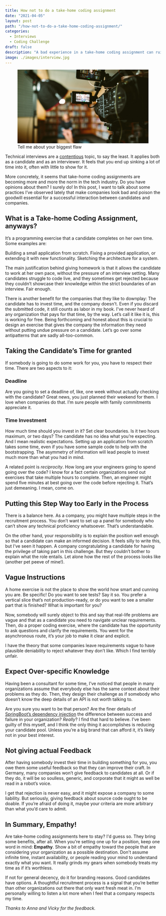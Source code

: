 ```yaml
---
title: How not to do a take-home coding assignment
date: "2021-04-05"
layout: post
path: "/how-not-to-do-a-take-home-coding-assignment/"
categories:
  - Interviews
  - Coding Challenge
draft: false
description: "A bad experience in a take-home coding assignment can ruin how a candidate perceives your company. Let's talk about some anti-patterns"
image: ./images/interview.jpg 
---
```


<figure class="figure figure--left">
  <img src="./images/interview.jpg" alt="Interview" />
  <figcaption class="figure__caption">
  Tell me about your biggest flaw
  </figcaption>
</figure>

Technical interviews are a [contentious](https://www.google.com/search?q=tech+interviews+suck) topic, to say the least. It applies both as a candidate and as an interviewer. It feels that you end up sinking a lot of time into it, often with little to show for it.

More concretely, it seems that take-home coding assignments are becoming more and more the norm in the tech industry. Do you have opinions about them? I surely do! In this post, I want to talk about some practices I’ve observed lately that make companies look bad and poison the goodwill essential for a successful interaction between candidates and companies.

## What is a Take-home Coding Assignment, anyways?

It’s a programming exercise that a candidate completes on her own time. Some examples are:

Building a small application from scratch.
Fixing a provided application, or extending it with new functionality.
Sketching the architecture for a system.

The main justification behind giving homework is that it allows the candidate to work at her own pace, without the pressure of an interview setting. Many candidates struggle to code live, and they sometimes get rejected because they couldn’t showcase their knowledge within the strict boundaries of an interview. Fair enough.

There is another benefit for the companies that they like to downplay: The candidate has to invest time, and the company doesn't. Even if you discard the submitted code, it still counts as labor in my book. I've never heard of any organization that pays for that time, by the way. Let’s call it like it is, this is working for free. Being forthcoming and honest about this is crucial to design an exercise that gives the company the information they need without putting undue pressure on a candidate. Let’s go over some antipatterns that are sadly all-too-common. 

## Taking the Candidate’s Time for granted

If somebody is going to do some work for you, you have to respect their time. There are two aspects to it:

### Deadline

Are you going to set a deadline of, like, one week without actually checking with the candidate? Great news, you just planned their weekend for them. I love when companies do that. I’m sure people with family commitments appreciate it.

### Time Investment

How much time should you invest in it? Set clear boundaries. Is it two hours maximum, or two days? The candidate has no idea what you’re expecting. And I mean realistic expectations. Setting up an application from scratch takes some time, even if you have some sample code to help with the bootstrapping. The asymmetry of information will lead people to invest much more than what you had in mind.

A related point is _reciprocity_. How long are your engineers going to spend going over the code? I know for a fact certain organizations send out exercises that take multiple hours to complete. Then, an engineer might spend five minutes at best going over the code before rejecting it. That’s just demeaning. I mean, come on.

## Putting this Step Way too Early in the Process

There is a balance here. As a company, you might have multiple steps in the recruitment process. You don’t want to set up a panel for somebody who can’t show any technical proficiency whatsoever. That’s understandable.

On the other hand, your responsibility is to explain the position well enough so that a candidate can make an informed decision. It feels silly to write this, but I’ve seen it happen. A company congratulating a candidate for having the privilege of taking part in this challenge. But they couldn’t bother to explain what the role entails. Let alone how the rest of the process looks like (another pet peeve of mine!).

## Vague Instructions

A home exercise is not the place to show the world how smart and cunning you are. Be specific! Do you want to see tests? Say it so. You prefer a vertical slice that’s not production-ready, or do you want to see a smaller part that is finished? What is important for you?

Now, somebody will surely object to this and say that real-life problems are vague and that as a candidate you need to navigate unclear requirements. Then, do a proper coding exercise, where the candidate has the opportunity to ask questions and clarify the requirements. You went for the asynchronous route, it’s your job to make it clear and explicit.

I have the theory that some companies leave requirements vague to have plausible deniability to reject whatever they don’t like. Which I find terribly unfair.

## Expect Over-specific Knowledge

Having been a consultant for some time, I’ve noticed that people in many organizations assume that everybody else has the same context about their problems as they do. Then, they design their challenge as if somebody who doesn’t know the deep details of an API is not worth talking to.

Are you sure you want to be that person? Are the finer details of [SpringBoot’s dependency injection](https://www.baeldung.com/spring-dependency-injection) the difference between success and failure in your organization? _Really_? I find that hard to believe. I’ve been guilty of this myself, and I think the only thing it accomplishes is reducing your candidate pool. Unless you’re a big brand that can afford it, it’s likely not in your best interest.

## Not giving actual Feedback

After having somebody invest their time in building something for you, you owe them some useful feedback so that they can improve their craft. In Germany, many companies won’t give feedback to candidates at all. Or if they do, it will be so soulless, generic, and corporate that it might as well be read in a robot’s voice.

I get that rejection is never easy, and it might expose a company to some liability. But seriously, giving feedback about source code ought to be doable. If you’re afraid of doing it, maybe your criteria are more arbitrary than what you’d care to admit.

## In Summary, Empathy!

Are take-home coding assignments here to stay? I'd guess so. They bring some benefits, after all. When you're setting one up for a position, keep one word in mind: **Empathy**. Show a bit of empathy toward the people that are considering your organization as a possible destination. Don't assume infinite time, instant availability, or people reading your mind to understand exactly what you want. It really grinds my gears when somebody treats my time as if it’s worthless.

If not for general decency, do it for branding reasons. Good candidates have options. A thoughtful recruitment process is a signal that you’re better than other organizations out there that only want fresh meat in. I’m personally willing to listen a lot more when I feel that a company respects my time.

*Thanks to Anna and Vicky for the feedback.*
